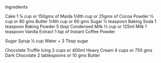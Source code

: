 Ingredients

Cake
1 ¼ cup or 150gms of Maida
1/4th cup or 25gms of Cocoa Powder
½ cup or 80 gms Butter
1/4th cup or 60 gms Sugar
½ teaspoon Baking Soda
1 teaspoon Baking Powder
5 tbsp Condensed Milk
½ cup or 125ml Milk
1 teaspoon Vanilla Extract
1 tsp of Instant Coffee Powder

Sugar Syrup
½ cup Water + 3 Tbsp sugar

Chocolate Truffle Icing
2 cups or 400ml Heavy Cream
4 cups or 750 gms Dark Chocolate
2 tablespoons or 10 gms Butter